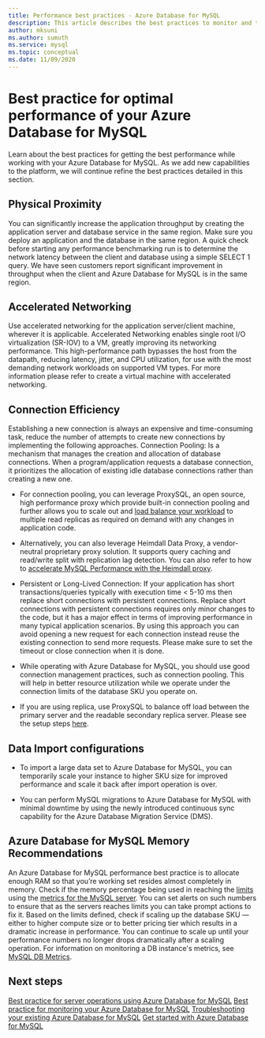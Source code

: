 ```yaml
---
title: Performance best practices - Azure Database for MySQL
description: This article describes the best practices to monitor and tune performance for your Azure Database for MySQL.
author: mksuni
ms.author: sumuth
ms.service: mysql
ms.topic: conceptual
ms.date: 11/09/2020
---
```


# Best practice for optimal performance of your Azure Database for MySQL

Learn about the best practices for getting the best performance while working with your Azure Database for MySQL. As we add new capabilities to the platform, we will continue refine the best practices detailed in this section.

## Physical Proximity

You can significantly increase the application throughput by creating the application server and database service in the same region. Make sure you deploy an application and the database in the same region. A quick check before starting any performance benchmarking run is to determine the network latency between the client and database using a simple SELECT 1 query. We have seen customers report significant improvement in throughput when the client and Azure Database for MySQL is in the same region.

## Accelerated Networking

Use accelerated networking for the application server/client machine, wherever it is applicable. Accelerated Networking enables single root I/O virtualization (SR-IOV) to a VM, greatly improving its networking performance. This high-performance path bypasses the host from the datapath, reducing latency, jitter, and CPU utilization, for use with the most demanding network workloads on supported VM types. For more information please refer to create a virtual machine with accelerated networking.

## Connection Efficiency

Establishing a new connection is always an expensive and time-consuming task, reduce the number of attempts to create new connections by implementing the following approaches.
Connection Pooling: Is a mechanism that manages the creation and allocation of database connections. When a program/application requests a database connection, it prioritizes the allocation of existing idle database connections rather than creating a new one. 

* For connection pooling, you can leverage ProxySQL, an open source, high performance proxy which provide built-in connection pooling and further allows you to scale out and [load balance your workload](https://techcommunity.microsoft.com/t5/azure-database-for-mysql/load-balance-read-replicas-using-proxysql-in-azure-database-for/ba-p/880042) to multiple read replicas as required on demand with any changes in application code.

* Alternatively, you can also leverage Heimdall Data Proxy, a vendor-neutral proprietary proxy solution. It supports query caching and read/write split with replication lag detection. You can also refer to how to [accelerate MySQL Performance with the Heimdall proxy](https://techcommunity.microsoft.com/t5/azure-database-for-mysql/accelerate-mysql-performance-with-the-heimdall-proxy/ba-p/1063349).  

* Persistent or Long-Lived Connection: If your application has short transactions/queries typically with execution time < 5-10 ms then replace short connections with persistent connections. Replace short connections with persistent connections requires only minor changes to the code, but it has a major effect in terms of improving performance in many typical application scenarios. By using this approach you can avoid opening a new request for each connection instead reuse the existing connection to send more requests. Please make sure to set the timeout or close connection when it is done.

* While operating with Azure Database for MySQL, you should use good connection management practices, such as connection pooling. This will help in better resource utilization while we operate under the connection limits of the database SKU you operate on.

* If you are using replica, use ProxySQL to balance off load between the primary server and the readable secondary replica server. Please see the setup steps [here](https://techcommunity.microsoft.com/t5/azure-database-for-mysql/scaling-an-azure-database-for-mysql-workload-running-on/ba-p/1105847).

## Data Import configurations

* To import a large data set to Azure Database for MySQL, you can temporarily scale your instance to higher SKU size for improved performance and scale it back after import operation is over.

* You can perform MySQL migrations to Azure Database for MySQL with minimal downtime by using the newly introduced continuous sync capability for the Azure Database Migration Service (DMS).

## Azure Database for MySQL Memory Recommendations

An Azure Database for MySQL performance best practice is to allocate enough RAM so that you’re working set resides almost completely in memory. Check if the memory percentage being used in reaching the [limits](https://docs.microsoft.com/azure/mysql/concepts-pricing-tiers) using the [metrics for the MySQL server](https://docs.microsoft.com/azure/mysql/concepts-monitoring). You can set alerts on such numbers to ensure that as the servers reaches limits you can take prompt actions to fix it. Based on the limits defined, check if scaling up the database SKU — either to higher compute size or to better pricing tier which results in a dramatic increase in performance. You can continue to scale up until your performance numbers no longer drops dramatically after a scaling operation. For information on monitoring a DB instance's metrics, see [MySQL DB Metrics](https://docs.microsoft.com/azure/mysql/concepts-monitoring#metrics).

## Next steps

[Best practice for server operations using Azure Database for MySQL](concept-server-operational-best-practice.md)
[Best practice for monitoring your Azure Database for MySQL](concept-monitoring-best-practices.md)
[Troubleshooting your existing Azure Database for MySQL](howto-troubleshoot-mysql.md)
[Get started with Azure Database for MySQL](quickstart-create-mysql-server-database-using-azure-portal.md)
